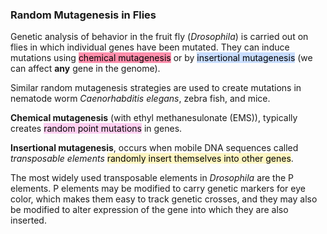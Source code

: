 ### Random Mutagenesis in Flies

Genetic analysis of behavior in the fruit fly (_Drosophila_) is carried out on flies in which individual genes have been mutated. They can induce mutations using <mark style="background: #FF5582A6;">chemical mutagenesis</mark> or by <mark style="background: #ADCCFFA6;">insertional mutagenesis</mark> (we can affect **any** gene in the genome).

Similar random mutagenesis strategies are used to create mutations in nematode worm _Caenorhabditis elegans_, zebra fish, and mice.

**Chemical mutagenesis** (with ethyl methanesulonate (EMS)), typically creates <mark style="background: #FFB8EBA6;">random point mutations</mark> in genes.

**Insertional mutagenesis**, occurs when mobile DNA sequences called _transposable elements_ <mark style="background: #FFF3A3A6;">randomly insert themselves into other genes</mark>.

The most widely used transposable elements in _Drosophila_ are the P elements. P elements may be modified to carry genetic markers for eye color, which makes them easy to track genetic crosses, and they may also be modified to alter expression  of the gene into which they are also inserted.